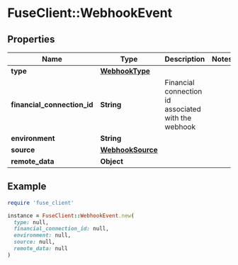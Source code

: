 # FuseClient::WebhookEvent

## Properties

| Name | Type | Description | Notes |
| ---- | ---- | ----------- | ----- |
| **type** | [**WebhookType**](WebhookType.md) |  |  |
| **financial_connection_id** | **String** | Financial connection id associated with the webhook |  |
| **environment** | **String** |  |  |
| **source** | [**WebhookSource**](WebhookSource.md) |  |  |
| **remote_data** | **Object** |  |  |

## Example

```ruby
require 'fuse_client'

instance = FuseClient::WebhookEvent.new(
  type: null,
  financial_connection_id: null,
  environment: null,
  source: null,
  remote_data: null
)
```

